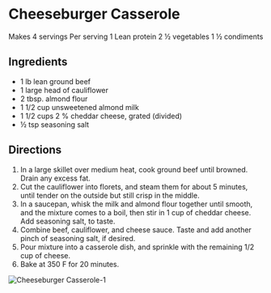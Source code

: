 # Cheeseburger Casserole

Makes 4 servings
Per serving
1 Lean protein
2 ½ vegetables 
1 ½ condiments

## Ingredients
* 1 lb lean ground beef
* 1 large head of cauliflower 
* 2 tbsp. almond flour
* 1 1/2 cup unsweetened almond milk
* 1 1/2 cups 2 % cheddar cheese, grated (divided)
* ½ tsp seasoning salt

## Directions
1. In a large skillet over medium heat, cook ground beef until browned. Drain any excess fat.
2. Cut the cauliflower into florets, and steam them for about 5 minutes, until tender on the outside but still crisp in the middle.
3. In a saucepan, whisk the milk and almond flour together until smooth, and the mixture comes to a boil, then stir in 1 cup of cheddar cheese. Add seasoning salt, to taste.
4. Combine beef, cauliflower, and cheese sauce. Taste and add another pinch of seasoning salt, if desired.
5. Pour mixture into a casserole dish, and sprinkle with the remaining 1/2 cup of cheese.
6. Bake at 350 F for 20 minutes.

![Cheeseburger Casserole-1](images/Cheeseburger%20Casserole-1.png)

